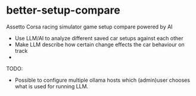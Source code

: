 # better-setup-compare

Assetto Corsa racing simulator game setup compare powered by AI
- Use LLM/AI to analyze different saved car setups against each other
- Make LLM describe how certain change effects the car behaviour on track
- 

TODO:
- Possible to configure multiple ollama hosts which (admin)user chooses what is used for running LLM.